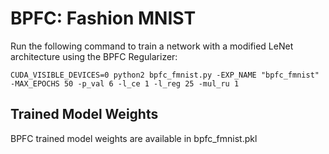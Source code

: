 # BPFC: Fashion MNIST

Run the following command to train a network with a modified LeNet architecture using the BPFC Regularizer:

`CUDA_VISIBLE_DEVICES=0 python2 bpfc_fmnist.py -EXP_NAME "bpfc_fmnist" -MAX_EPOCHS 50 -p_val 6 -l_ce 1 -l_reg 25 -mul_ru 1` 

## Trained Model Weights
BPFC trained model weights are available in bpfc_fmnist.pkl
